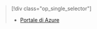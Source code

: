 > [!div class="op_single_selector"]
> * [Portale di Azure](../articles/storage/common/storage-monitoring-diagnosing-troubleshooting.md)
> 
> 

